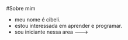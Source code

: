 #Sobre mim
- meu nome é cibeli.
- estou interessada em aprender e programar.
- sou iniciante nessa area
--->
